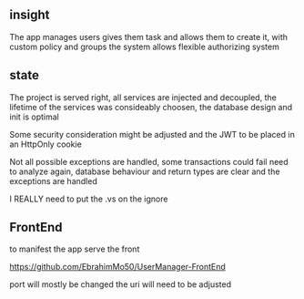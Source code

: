 ## insight

The app manages users gives them task and allows them to create it, with custom policy and groups the system allows flexible authorizing system

## state

The project is served right, all services are injected and decoupled, the lifetime of the services was consideably choosen, the database design and init is optimal 

Some security consideration might be adjusted and the JWT to be placed in an HttpOnly cookie

Not all possible exceptions are handled, some transactions could fail need to analyze again, database behaviour and return types are clear and the exceptions are handled

I REALLY need to put the .vs on the ignore
## FrontEnd

to manifest the app serve the front 

https://github.com/EbrahimMo50/UserManager-FrontEnd

port will mostly be changed the uri will need to be adjusted
